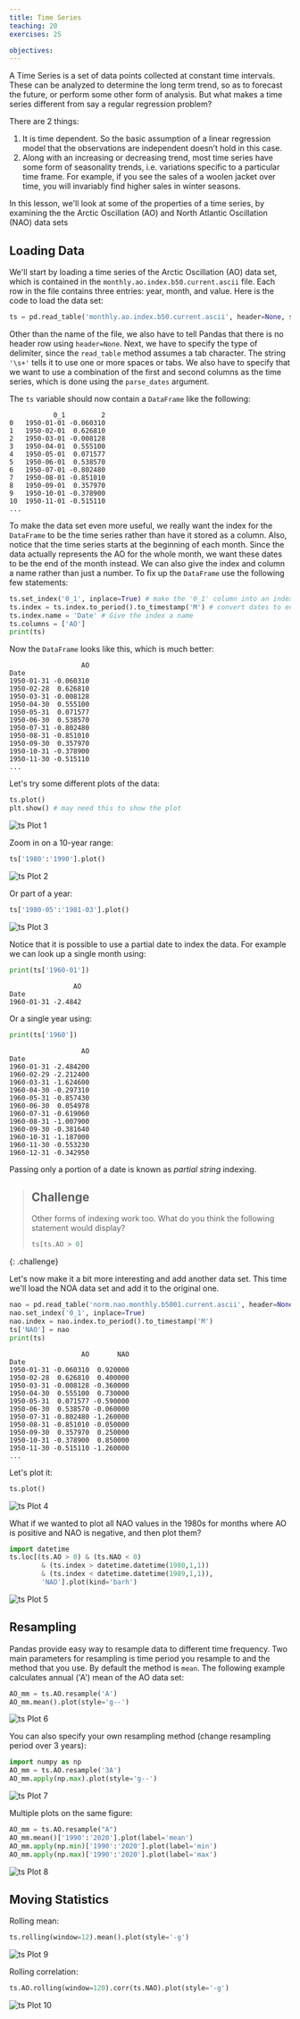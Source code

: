```yaml
---
title: Time Series
teaching: 20
exercises: 25

objectives:
---
```


A Time Series is a set of data points collected at constant time intervals. These can be analyzed to determine the long term trend, 
so as to forecast the future, or perform some other form of analysis. But what makes a time series different from say a regular 
regression problem? 

There are 2 things:

1. It is time dependent. So the basic assumption of a linear regression model that the observations are independent doesn’t hold in this case.
2. Along with an increasing or decreasing trend, most time series have some form of seasonality trends, i.e. variations specific to a particular 
time frame. For example, if you see the sales of a woolen jacket over time, you will invariably find higher sales in winter seasons.

In this lesson, we'll look at some of the properties of a time series, by examining the the Arctic Oscillation (AO) and North Atlantic Oscillation (NAO) 
data sets


## Loading Data

We'll start by loading a time series of the Arctic Oscillation (AO) data set, which is contained in the `monthly.ao.index.b50.current.ascii` file. Each row
in the file contains three entries: year, month, and value. Here is the code to load the data set:

```python
ts = pd.read_table('monthly.ao.index.b50.current.ascii', header=None, sep='\s+', parse_dates=[[0,1]])
```

Other than the name of the file, we also have to tell Pandas that there is no header row using `header=None`. Next, we have to specify the type of delimiter, 
since the `read_table` method assumes a tab character. The string `'\s+'` tells it to use one or more spaces or tabs. We also have to specify that we want 
to use a combination of the first and second columns as the time series, which is done using the `parse_dates` argument.

The `ts` variable should now contain a `DataFrame` like the following:

```
           0_1         2
0   1950-01-01 -0.060310
1   1950-02-01  0.626810
2   1950-03-01 -0.008128
3   1950-04-01  0.555100
4   1950-05-01  0.071577
5   1950-06-01  0.538570
6   1950-07-01 -0.802480
7   1950-08-01 -0.851010
8   1950-09-01  0.357970
9   1950-10-01 -0.378900
10  1950-11-01 -0.515110
...
```

To make the data set even more useful, we really want the index for the `DataFrame` to be the time series rather than have it stored as a column. Also, notice that the 
time series starts at the beginning of each month. Since the data actually represents the AO for the whole month, we want these dates to be the end of the month instead.
We can also give the index and column a name rather than just a number. To fix up the `DataFrame` use the following few statements:

```python
ts.set_index('0_1', inplace=True) # make the '0_1' column into an index
ts.index = ts.index.to_period().to_timestamp('M') # convert dates to end of month
ts.index.name = 'Date' # Give the index a name
ts.columns = ['AO'] 
print(ts)
```

Now the `DataFrame` looks like this, which is much better:

```
                  AO
Date                
1950-01-31 -0.060310
1950-02-28  0.626810
1950-03-31 -0.008128
1950-04-30  0.555100
1950-05-31  0.071577
1950-06-30  0.538570
1950-07-31 -0.802480
1950-08-31 -0.851010
1950-09-30  0.357970
1950-10-31 -0.378900
1950-11-30 -0.515110
...
```

Let's try some different plots of the data:

```python
ts.plot()
plt.show() # may need this to show the plot
```

![ts Plot 1](../fig/08_plot_1.png)

Zoom in on a 10-year range:

```python
ts['1980':'1990'].plot()
```

![ts Plot 2](../fig/08_plot_2.png)

Or part of a year:

```python
ts['1980-05':'1981-03'].plot()
```

![ts Plot 3](../fig/08_plot_3.png)

Notice that it is possible to use a partial date to index the data. For example we can look up a single month
using:

```python
print(ts['1960-01'])
```

```
                AO
Date              
1960-01-31 -2.4842
```

Or a single year using:

```python
print(ts['1960'])
```

```
                  AO
Date                
1960-01-31 -2.484200
1960-02-29 -2.212400
1960-03-31 -1.624600
1960-04-30 -0.297310
1960-05-31 -0.857430
1960-06-30  0.054978
1960-07-31 -0.619060
1960-08-31 -1.007900
1960-09-30 -0.381640
1960-10-31 -1.187000
1960-11-30 -0.553230
1960-12-31 -0.342950
```

Passing only a portion of a date is known as *partial string* indexing.

> ## Challenge
>
> Other forms of indexing work too. What do you think the following statement
> would display?
>
> ```python
> ts[ts.AO > 0]
> ```
{: .challenge}

Let's now make it a bit more interesting and add another data set. This time we'll load the NOA data set and add
it to the original one.

```python
nao = pd.read_table('norm.nao.monthly.b5001.current.ascii', header=None, sep='\s+', parse_dates=[[0,1]])
nao.set_index('0_1', inplace=True)
nao.index = nao.index.to_period().to_timestamp('M')
ts['NAO'] = nao
print(ts)
```

```
                  AO       NAO
Date                          
1950-01-31 -0.060310  0.920000
1950-02-28  0.626810  0.400000
1950-03-31 -0.008128 -0.360000
1950-04-30  0.555100  0.730000
1950-05-31  0.071577 -0.590000
1950-06-30  0.538570 -0.060000
1950-07-31 -0.802480 -1.260000
1950-08-31 -0.851010 -0.050000
1950-09-30  0.357970  0.250000
1950-10-31 -0.378900  0.850000
1950-11-30 -0.515110 -1.260000
...
```

Let's plot it:

```python
ts.plot()
```

![ts Plot 4](../fig/08_plot_4.png)

What if we wanted to plot all NAO values in the 1980s for months where AO is positive and NAO is negative, and then plot them?

```python
import datetime
ts.loc[(ts.AO > 0) & (ts.NAO < 0) 
        & (ts.index > datetime.datetime(1980,1,1)) 
        & (ts.index < datetime.datetime(1989,1,1)),
        'NAO'].plot(kind='barh')
```

![ts Plot 5](../fig/08_plot_5.png)

## Resampling

Pandas provide easy way to resample data to different time frequency. Two main parameters for resampling is time period you resample to and the 
method that you use. By default the method is `mean`. The following example calculates annual ('A') mean of the AO data set:

```python
AO_mm = ts.AO.resample('A')
AO_mm.mean().plot(style='g--')
```

![ts Plot 6](../fig/08_plot_6.png)

You can also specify your own resampling method (change resampling period over 3 years):

```python
import numpy as np
AO_mm = ts.AO.resample('3A')
AO_mm.apply(np.max).plot(style='g--')
```

![ts Plot 7](../fig/08_plot_7.png)

Multiple plots on the same figure:

```python
AO_mm = ts.AO.resample("A")
AO_mm.mean()['1990':'2020'].plot(label='mean')
AO_mm.apply(np.min)['1990':'2020'].plot(label='min')
AO_mm.apply(np.max)['1990':'2020'].plot(label='max')
```

![ts Plot 8](../fig/08_plot_8.png)

## Moving Statistics

Rolling mean:

```python
ts.rolling(window=12).mean().plot(style='-g')
```

![ts Plot 9](../fig/08_plot_9.png)

Rolling correlation:

```python
ts.AO.rolling(window=120).corr(ts.NAO).plot(style='-g')
```

![ts Plot 10](../fig/08_plot_10.png)
